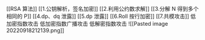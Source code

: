 [[RSA 算法]]
[[1.公钥解析，签名加密]]
[[2.利用公约数求解]]
[[3.分解 N 得到多个相同的 P]]
[[4.dp、dq 泄露]]
[[5.dp 泄露]]
[[6.Roll 按行加密]]
[[7.共模攻击]]
低加密指数攻击
低加密指数广播攻击
低解密指数攻击
![[Pasted image 20220918212139.png]]